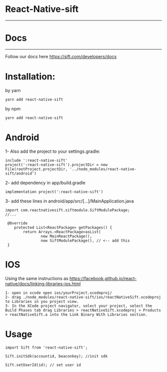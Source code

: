 # React-Native-sift
---
# Docs
---
Follow our docs here https://sift.com/developers/docs

# Installation:

by yarn
```
yarn add react-native-sift
```


by npm
```
yarn add react-native-sift
```

# Android
1- Also add the project to your settings.gradle:
```
include ':react-native-sift'
project(':react-native-sift').projectDir = new File(rootProject.projectDir, '../node_modules/react-native-sift/android')
```

2- add dependency in app/build.gradle
```
implementation project(':react-native-sift')
```

3- add these lines in android/app/src/[...]/MainApplication.java
```
import com.reactnativesift.siftmodule.SiftModulePackage;
//...

 @Override
    protected List<ReactPackage> getPackages() {
        return Arrays.<ReactPackage>asList(
                new MainReactPackage(),
                new SiftModulePackage(), // <-- add this 
 }

```

# IOS
Using the same instructions as https://facebook.github.io/react-native/docs/linking-libraries-ios.html

    1- open in xcode open ios/yourProject.xcodeproj/
    2- drag ./node_modules/react-native-sift/ios/reactNativeSift.xcodeproj to Libraries in you project view.
    3- In the XCode project navigator, select your project, select the Build Phases tab drag Libraries > reactNativeSift.xcodeproj > Products > reactNativeSift.a into the Link Binary With Libraries section. 

# Usage
```
import Sift from 'react-native-sift';

Sift.initSdk(accountid, beaconkey); //init sdk

Sift.setUserId(id); // set user id

```
